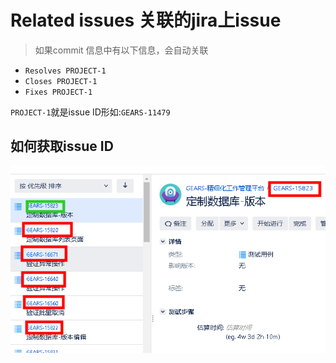 # Related issues 关联的jira上issue

> 如果commit 信息中有以下信息，会自动关联
- `Resolves PROJECT-1`
- `Closes PROJECT-1`
- `Fixes PROJECT-1`

 `PROJECT-1`就是issue ID形如:`GEARS-11479`

## 如何获取issue ID
![看图](./images/issueid.png)